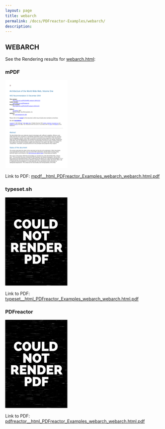 ```yaml
---
layout: page
title: webarch
permalink: /docs/PDFreactor-Examples/webarch/
description: 
---
```




## WEBARCH

See the Rendering results for [webarch.html](/html/PDFreactor%20Examples/webarch/webarch.html):

### mPDF
![](mpdf__html_PDFreactor_Examples_webarch_webarch.html.png) 

Link to PDF: [mpdf__html_PDFreactor_Examples_webarch_webarch.html.pdf](mpdf__html_PDFreactor_Examples_webarch_webarch.html.pdf)

### typeset.sh
![](typeset__html_PDFreactor_Examples_webarch_webarch.html.png) 

Link to PDF: [typeset__html_PDFreactor_Examples_webarch_webarch.html.pdf](typeset__html_PDFreactor_Examples_webarch_webarch.html.pdf)

### PDFreactor
![](pdfreactor__html_PDFreactor_Examples_webarch_webarch.html.png) 

Link to PDF: [pdfreactor__html_PDFreactor_Examples_webarch_webarch.html.pdf](pdfreactor__html_PDFreactor_Examples_webarch_webarch.html.pdf)


